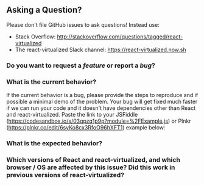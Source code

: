 ## Asking a Question?

Please don't file GitHub issues to ask questions! Instead use:
* Stack Overflow: http://stackoverflow.com/questions/tagged/react-virtualized
* The react-virtualized Slack channel: https://react-virtualized.now.sh

### Do you want to request a *feature* or report a *bug*?

<!--
Requesting a feature?

Provide as much information as possible about your requested feature. Here are a few questions you may consider answering:
* What's your use case? (Tell me about your application and what problem you're trying to solve.)
* What interface do you have in mind? (What new properties or methods do you think might be helpful?)
* Can you point to similar functionality with any existing libraries or components? (Working demos can be helpful.)

Reporting a Bug?

Please include either a failing unit test or a simple repro. You can start by forking one of these:
* Code Sandbox: https://codesandbox.io/s/03qpzq1p9p?module=%2FExample.js
* Plnkr: https://plnkr.co/edit/6syKo8cx3RfoO96hXFT1

-->

### What is the current behavior?

If the current behavior is a bug, please provide the steps to reproduce and if possible a minimal demo of the problem. Your bug will get fixed much faster if we can run your code and it doesn't have dependencies other than React and react-virtualized. Paste the link to your JSFiddle (https://codesandbox.io/s/03qpzq1p9p?module=%2FExample.js) or Plnkr (https://plnkr.co/edit/6syKo8cx3RfoO96hXFT1) example below:

### What is the expected behavior?

### Which versions of React and react-virtualized, and which browser / OS are affected by this issue? Did this work in previous versions of react-virtualized?
